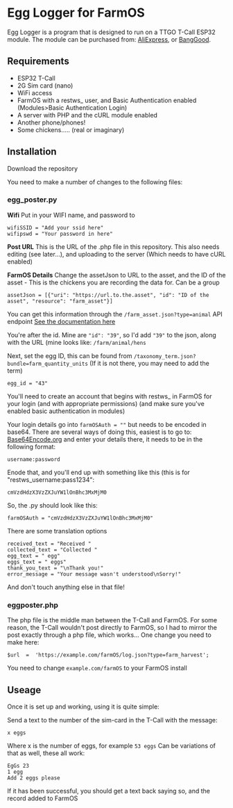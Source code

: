# Egg Logger for FarmOS
Egg Logger is a program that is designed to run on a TTGO T-Call ESP32 module.
The module can be purchased from: [AliExpress](https://www.aliexpress.com/item/33045221960.html), or [BangGood](https://www.banggood.com/LILYGO-TTGO-T-Call-V1_3-ESP32-Wireless-Module-GPRS-Antenna-SIM-Card-SIM800L-Board-p-1527048.html?rmmds=search&cur_warehouse=CN).
## Requirements

 - ESP32 T-Call
 - 2G Sim card (nano)
 - WiFi access
 - FarmOS with a restws_ user, and Basic Authentication enabled (Modules>Basic Authentication Login)
 - A server with PHP and the cURL module enabled
 - Another phone/phones!
 - Some chickens..... (real or imaginary)

## Installation

Download the repository

You need to make a number of changes to the following files:
### egg_poster.py
**Wifi**
Put in your WIFI name, and password to 

    wifiSSID = "Add your ssid here"
    wifipswd = "Your password in here"

**Post URL**
This is the URL of the .php file in this repository. This also needs editing (see later...), and uploading to the server (Which needs to have cURL enabled)

**FarmOS Details**
Change the assetJson to URL to the asset, and the ID of the asset - This is the chickens you are recording the data for. Can be a group

    assetJson = [{"uri": "https://url.to.the.asset", "id": "ID of the asset", "resource": "farm_asset"}]

You can get this information through the `/farm_asset.json?type=animal` API endpoint [See the documentation here](https://farmos.org/development/api/#requesting-records)


You're after the id. Mine are `"id": "39"`, so I'd add `"39"` to the json, along with the URL (mine looks like: `/farm/animal/hens`

Next, set the egg ID, this can be found from `/taxonomy_term.json?bundle=farm_quantity_units`
(If it is not there, you may need to add the term)

    egg_id = "43"

You'll need to create an account that begins with restws_ in FarmOS for your login (and with appropriate permissions) (and make sure you've enabled basic authentication in modules)

  Your login details go into `farmOSAuth = ""` but needs to be encoded in base64.
  There are several ways of doing this, easiest is to go to:  [Base64Encode.org](https://www.base64encode.org/) and enter your details there, it needs to be in the following format:
  

    username:password
Enode that, and you'll end up with something like this (this is for "restws_username:pass1234":

    cmVzdHdzX3VzZXJuYW1lOnBhc3MxMjM0

   So, the .py should look like this:
   

    farmOSAuth = "cmVzdHdzX3VzZXJuYW1lOnBhc3MxMjM0"

There are some translation options

    received_text = "Received "
    collected_text = "Collected "
    egg_text = " egg"
    eggs_text = " eggs"
    thank_you_text = "\nThank you!"
    error_message = "Your message wasn't understood\nSorry!"

And don't touch anything else in that file!

### eggposter.php
The php file is the middle man between the T-Call and FarmOS. For some reason, the T-Call wouldn't post directly to FarmOS, so I had to mirror the post exactly through a php file, which works...
One change you need to make here:

    $url  =  'https://example.com/farmOS/log.json?type=farm_harvest';
You need to change `example.com/farmOS` to your FarmOS install

## Useage
Once it is set up and working, using it is quite simple:

Send a text to the number of the sim-card in the T-Call with the message:

    x eggs
Where x is the number of eggs, for example `53 eggs`
Can be variations of that as well, these all work:

    EgGs 23
    1 egg
    Add 2 eggs please
If it has been successful, you should get a text back saying so, and the record added to FarmOS
